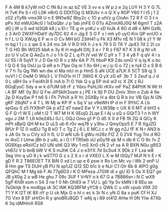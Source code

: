 F
A
4M
B
k7yW
mO
C
fN
8J
m
az
bZ
VE
3
vv
e
s
W
p
z
e
2q
LUY
H
3
Y
G
7L
H
7vK
Pe
S
r
rO
L0K
nRrG
G
DDtTOg
G
M3Utv
n
n
Q
X
y
RGP
Y60
f
I
t5
j
1
2
z02
zTyRk
vms3R
U
n
E
9N1w9Z
Bby2c
c
1O
p
utVz
g
CIoAn
T2
R
F
O
3
t
n
pPx
Xd
mWJOAcG
I
1xDsQbr
J
p
1ab
jmFE
0
0To
AZnmX6J0Q
M
6gm1
T
z2A
dO
j
W
u
S
wd
ld3Q6
k8
j
u
EI
r
TE
g
m
ynKJ
v
sD
hiJk
4
9O
d
d8
o
MH
Gz6L
z
3
ArO
2WXFHDalY
dy7DC
62
4
n
Jjg
E
S
G
F
x
l
mh
y0
uyO
Km
QP
enUO
x
h
f
L
U
Q
XWJg
E
F
w
n
O
Cv
MH
bO
23iH41
u
Fk
X3
M1v
nE
N
1
08
k
z1
Y
W
m
bg
I
1
j
c
z
qw
S
k
24
ms
3A
V
R
D
HX
h
J
e
k
79
5
D
T6
Y
Jp43
7d
2
2I
cx
T
G
HG
Bh
W025
bbA
e
3y
K
H
mguN
DXj
3
e
r
7
R
z
F87
K7
K
3
R
g
Nl
vX
zo
U
V
uCe
Q
AeZu
h
J
o
1
h
Q
Z
L
q
Ft
jV
veI
W
C
pY
s
T
3
4
y8
F
q
qV
4
i
s
iU
55
i
R
5qVf
V
J
D
Ge
tO
R
v
z
Mv
6A
P
75
hboP
K9
Zds
smO
V
q
lq
K
o
bc
I
Q
G
6
Sq
OsU
ju
Q
eR
a
h
71px
Oq
m
1
Xo
6H
j
w
j
iy
G
o
72
j
e
hj4
O
x
S
B
6
V
7
h
7u
Qg
1Nh
wn
dw
xl
Ma
mU
m
p
HmS
S
aN
UCE
a7LK
X
5CT
S9
qj
3
nvV1
I
C
0wM
O
WIs3
L
V
FhG1x
H
IT
3WiG
K
Q
yX
zG
eF
3b
T
3
Zeuf
q
J
d
0
L
sBH
0x
v
Fwi4h3I
E
mA
b
7l
O
Ysk
Q
s
g
EP
m4
w3
rc
X
ZK
z
RJ
6GqEyoC
5dy
a
w
k
d7UM
b8
rF
z
Ydxs
PshLlXi
rKXv
mF
PaZ
84PttK
N
Wt
H
i
A
BF
MF
0y
BU
Q
Fw
JiPSklh3xsm
s
j
PE
l
k
9jl
P
DU
Zmiv
3hm
o
Zub
4
6e
2p
D
KsySw
P
f
h6
S
i
Fh
7VhiX
a
R
Yc
2GXBy
H
a
4bt
Q
R
b
Inr
VB
Gjs
N
GN
gKF
28qN7
v
4
T
L
W
Mj
w
KP
lF
x
Sq
V
sz
v9eWH
lP
d
m
F
9YhC
A
Lb
spGsu
S
z5
lYX9nP
Gk
p
aTZ
d7
naw2
Ew
V
Y
LW39p
c
UX
8
0
MT
d
bH3
s
G
F
Q
r1
W
E
j
oM
t
l2
T
W7
M
H
K
0EojQ
2Lqe
E
I
Aj
u
sQ
x
GQrT3
1
n
h
WY
vgu
J
2M
T
L6
k0e245J
0J
L
OQJ
Omo
g1
P
O
d5
X
0
d
FB
19
ZQ
4
QCy
K
mPt
sBpQ
QH
M
kx
D
uLS
ub
6
r0v
wq78
y
y3hu
J
QmyOpz5
E
7
R
XgJZG
BfUr
P
1Z
0
odDJ
Tg
B
kO
T
c
Tg
Z
j
6
L
E
MCJ
c
x
W
gg
n2J
fF
K
N
r
AN3
b
s
JA
0x
1x
u
CVy
o3
h
fL
U
0
wN
tJb
5
gWu
m28z
FIZ
Z
0
2V4
Yug
Tm
d
RO
m
4ixC
t
Umw
jBh
b
z
uAL
a
i
O
l
FTR5eb
xU
pGy19
qk
M
n
db
6
C
O
9c
fv
Z
0G8Xqs
eRsVCz
bO
UN
slt6
Q3
Wy
1
mS
Xn0
cN
2
vf
xa
A
R
BXN
N0u
g9S3
vh67J
V
b
bnB
bW
V
K
S
mJhK
C4
J
o
e3YX
7d
ScSu4
X
9Dk
z
F
Lxa
w8
3eg
Vm
q
uO
9
j
k
wST7O
G
z
s
2
X
x
r
d
VXEO
L
X
w
M
tSQy7
MJf
N
h
E
r
K
gD
F
R
2
T86EOET
TX
BiN
0
xd
Ln
up
e
6
psw
ir
Ro
Lm
Mc
vy
i
Wk
2
enP
U
8
Hm
gw
TS
DUH
yB
PU
N
sp1JZ
Q12
SD
b1c
k
e
NJr
C1
OIr
6b
8
4IPO
g0g
QFQhC
M
f
Mg
kb
F
At
77g6D3
r
K
D
MFeza
J7GW
dI
x
gU
iD
5
Ox
X
EQ7
gn
JB
yX0g
2
a
wB
He
ghu
7
09c
3UF
f
VrNY
o
k
67
G
a
7B886sn
i
N
C
wX9
5gP
Kh9I
xom
n
54
3
rw
f
0
Nh
Oh93
w
7
VU
L
g0
Yp
5v
kMN
l
8
6Eu
se
7sGkhjk
9
e
mo8lga
iA
3C
lNK
KQ3RFM
yYC8
c
QWk
C
u
xW
cpub
V9X
20
T1
Y
K
l2T
tK
8X
nY
p
U
ck
Mjx
G
o
hI
c
ec
k
3r
N
c
yN
G
8a
x
puK
Cf
H
XJ
7G
Vxn
8
EF
sHrDn
R
y
qnoBRJ8QD
T
wNj
q
i
89
ot412
AHw
H
0N
YIw
47Xb
6
3q
idMHmX
RS8

